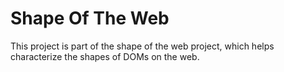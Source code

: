 # Shape Of The Web

This project is part of the shape of the web project, which helps characterize the shapes of DOMs on the web.
